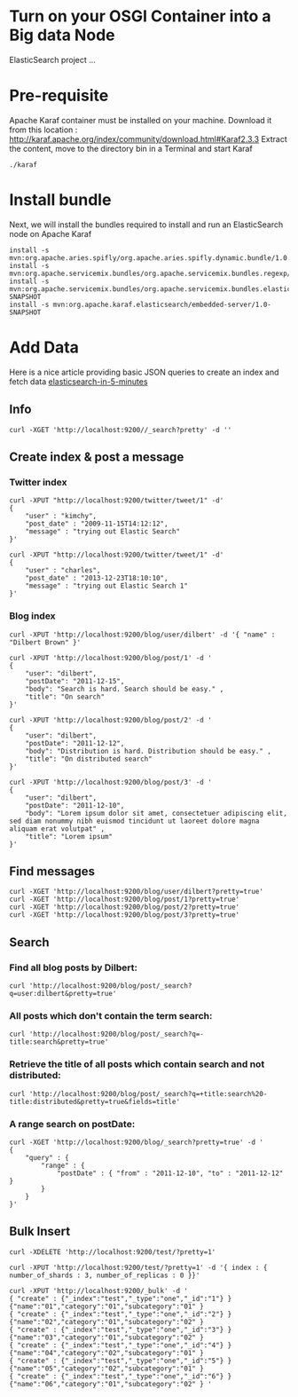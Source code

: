 # Turn on your OSGI Container into a Big data Node

ElasticSearch project ...

# Pre-requisite

Apache Karaf container must be installed on your machine. Download it from this location : http://karaf.apache.org/index/community/download.html#Karaf2.3.3
Extract the content, move to the directory bin in a Terminal and start Karaf

    ./karaf

# Install bundle

Next, we will install the bundles required to install and run an ElasticSearch node on Apache Karaf

    install -s mvn:org.apache.aries.spifly/org.apache.aries.spifly.dynamic.bundle/1.0.0
    install -s mvn:org.apache.servicemix.bundles/org.apache.servicemix.bundles.regexp/1.3_3
    install -s mvn:org.apache.servicemix.bundles/org.apache.servicemix.bundles.elasticsearch/0.90.5_2-SNAPSHOT
    install -s mvn:org.apache.karaf.elasticsearch/embedded-server/1.0-SNAPSHOT

# Add Data

Here is a nice article providing basic JSON queries to create an index and fetch data
[elasticsearch-in-5-minutes](http://www.elasticsearchtutorial.com/elasticsearch-in-5-minutes.html)

## Info

    curl -XGET 'http://localhost:9200//_search?pretty' -d ''

## Create index & post a message

### Twitter index

    curl -XPUT "http://localhost:9200/twitter/tweet/1" -d'
    {
        "user" : "kimchy",
        "post_date" : "2009-11-15T14:12:12",
        "message" : "trying out Elastic Search"
    }'

    curl -XPUT "http://localhost:9200/twitter/tweet/1" -d'
    {
        "user" : "charles",
        "post_date" : "2013-12-23T18:10:10",
        "message" : "trying out Elastic Search 1"
    }'

### Blog index

    curl -XPUT 'http://localhost:9200/blog/user/dilbert' -d '{ "name" : "Dilbert Brown" }'

    curl -XPUT 'http://localhost:9200/blog/post/1' -d '
    {
        "user": "dilbert",
        "postDate": "2011-12-15",
        "body": "Search is hard. Search should be easy." ,
        "title": "On search"
    }'

    curl -XPUT 'http://localhost:9200/blog/post/2' -d '
    {
        "user": "dilbert",
        "postDate": "2011-12-12",
        "body": "Distribution is hard. Distribution should be easy." ,
        "title": "On distributed search"
    }'

    curl -XPUT 'http://localhost:9200/blog/post/3' -d '
    {
        "user": "dilbert",
        "postDate": "2011-12-10",
        "body": "Lorem ipsum dolor sit amet, consectetuer adipiscing elit, sed diam nonummy nibh euismod tincidunt ut laoreet dolore magna aliquam erat volutpat" ,
        "title": "Lorem ipsum"
    }'

## Find messages

    curl -XGET 'http://localhost:9200/blog/user/dilbert?pretty=true'
    curl -XGET 'http://localhost:9200/blog/post/1?pretty=true'
    curl -XGET 'http://localhost:9200/blog/post/2?pretty=true'
    curl -XGET 'http://localhost:9200/blog/post/3?pretty=true'

## Search

### Find all blog posts by Dilbert:

    curl 'http://localhost:9200/blog/post/_search?q=user:dilbert&pretty=true'

### All posts which don't contain the term search:

    curl 'http://localhost:9200/blog/post/_search?q=-title:search&pretty=true'

### Retrieve the title of all posts which contain search and not distributed:

    curl 'http://localhost:9200/blog/post/_search?q=+title:search%20-title:distributed&pretty=true&fields=title'

### A range search on postDate:

    curl -XGET 'http://localhost:9200/blog/_search?pretty=true' -d '
    {
        "query" : {
            "range" : {
                "postDate" : { "from" : "2011-12-10", "to" : "2011-12-12" }
            }
        }
    }'

## Bulk Insert

    curl -XDELETE 'http://localhost:9200/test/?pretty=1'

    curl -XPUT 'http://localhost:9200/test/?pretty=1' -d '{ index : { number_of_shards : 3, number_of_replicas : 0 }}'

    curl -XPUT 'http://localhost:9200/_bulk' -d '
    { "create" : {"_index":"test","_type":"one","_id":"1"} }
    {"name":"01","category":"01","subcategory":"01" }
    { "create" : {"_index":"test","_type":"one","_id":"2"} }
    {"name":"02","category":"01","subcategory":"02" }
    { "create" : {"_index":"test","_type":"one","_id":"3"} }
    {"name":"03","category":"01","subcategory":"02" }
    { "create" : {"_index":"test","_type":"one","_id":"4"} }
    {"name":"04","category":"02","subcategory":"01" }
    { "create" : {"_index":"test","_type":"one","_id":"5"} }
    {"name":"05","category":"02","subcategory":"01" }
    { "create" : {"_index":"test","_type":"one","_id":"6"} }
    {"name":"06","category":"01","subcategory":"02" } '

